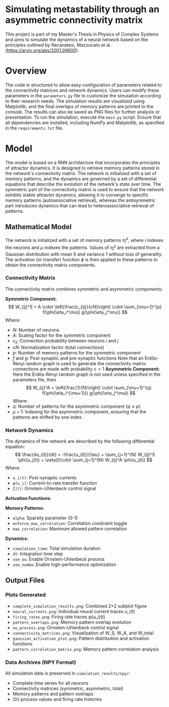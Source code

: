 # Simulating metastability through an asymmetric connectivity matrix

This project is part of my Master's Thesis in Physics of Complex Systems and aims to simulate the dynamics of a neural network based on the principles outlined by Recanatesi, Mazzucato et al. (https://arxiv.org/abs/2001.09600).

# Overview
The code is structured to allow easy configuration of parameters related to the connectivity matrices and network dynamics.
Users can modify these parameters in the `parameters.py` file to customize the simulation according to their research needs.
The simulation results are visualized using Matplotlib, and the final overlaps of memory patterns are printed to the console.
The results can also be saved as PNG files for further analysis or presentation.
To run the simulation, execute the `main.py` script. Ensure that all dependencies are installed, including NumPy and Matplotlib, as specified in the `requirements.txt` file.

# Model
The model is based on a RNN architecture that incorporates the principles of attractor dynamics. It is designed to retrieve memory patterns stored in the network's connectivity matrix. The network is initialized with a set of memory patterns, and the dynamics are governed by a set of differential equations that describe the evolution of the network's state over time. The symmetric part of the connectivity matrix is used to ensure that the network exhibits stable attractor dynamics, allowing it to converge to specific memory patterns (autoassociative retrieval), whereas the antisymmetric part introduces dynamics that can lead to heteroassociative retrieval of patterns.

## Mathematical Model

The network is initialized with a set of memory patterns $\eta_i^\mu$, where $i$ indexes the neurons and $\mu$ indexes the patterns. Values of $\eta_i^\mu$ are extracted from a Gaussian distribution with mean 0 and variance 1 without loss of generality.
The activation (or transfer) function $\phi$ is then applied to these patterns to obtain the connectivity matrix components.

### Connectivity Matrix
The connectivity matrix combines symmetric and asymmetric components:

**Symmetric Component:**
$$ W_{ij}^S = A \cdot \left(\frac{c_{ij}}{cN}\right) \cdot \sum_{\mu=1}^{p} f(\phi(\eta_i^\mu)) g(\phi(\eta_j^\mu))
$$
Where:
- $N$: Number of neurons
- $A$: Scaling factor for the symmetric component
- $c_{ij}$: Connection probability between neurons $i$ and $j$
- $cN$: Normalization factor (total connections)
- $p$: Number of memory patterns for the symmetric component
- $f$ and $g$: Post-synaptic and pre-synaptic functions
Note that an Erdős-Rényi random graph is used to generate the connectivity matrix: connections are made with probability $c < 1$
**Asymmetric Component:**
Here the Erdős-Rényi random graph is not used unless specified in the parameters file, then
$$ W_{ij}^A = \left(\frac{1}{N}\right) \cdot \sum_{\mu=1}^{q} f(\phi(\eta_i^{\mu+1})) g(\phi(\eta_j^\mu))
$$
Where:
- $q$: Number of patterns for the asymmetric component ($q \leq p$)
- $\mu+1$: Indexing for the asymmetric component, ensuring that the patterns are shifted by one index.

### Network Dynamics

The dynamics of the network are described by the following differential equation:
$$ \frac{du_i(t)}{dt} = -\frac{u_i(t)}{\tau} + \sum_{j=1}^{N} W_{ij}^S \phi(u_j(t)) + \zeta(t)\cdot \sum_{j=1}^{N} W_{ij}^A \phi(u_j(t)) $$
Where:
- `u_i(t)`: Post-synaptic currents
- `φ(u_i)`: Current-to-rate transfer function
- `ζ(t)`: Ornstein-Uhlenbeck control signal

**Activation Functions:**

**Memory Patterns:**
- `alpha`: Sparsity parameter (0-1)
- `enforce_max_correlation`: Correlation constraint toggle
- `max_correlation`: Maximum allowed pattern correlation

**Dynamics:**
- `simulation_time`: Total simulation duration
- `dt`: Integration time step
- `use_ou`: Enable Ornstein-Uhlenbeck process
- `use_numba`: Enable high-performance optimization

## Output Files

### Plots Generated
- `complete_simulation_results.png`: Combined 2×2 subplot figure
- `neural_currents.png`: Individual neural current traces u_i(t)
- `firing_rates.png`: Firing rate traces φ(u_i)(t)
- `pattern_overlaps.png`: Memory pattern overlap evolution
- `ou_process.png`: Ornstein-Uhlenbeck control signal
- `connectivity_matrices.png`: Visualization of W_S, W_A, and W_total
- `gaussian_activation_plot.png`: Pattern distribution and activation functions
- `pattern_correlation_matrix.png`: Memory pattern correlation analysis

### Data Archives (NPY Format)
All simulation data is preserved in `simulation_results/npy/`:
- Complete time series for all neurons
- Connectivity matrices (symmetric, asymmetric, total)
- Memory patterns and pattern overlaps
- OU process values and firing rate histories



